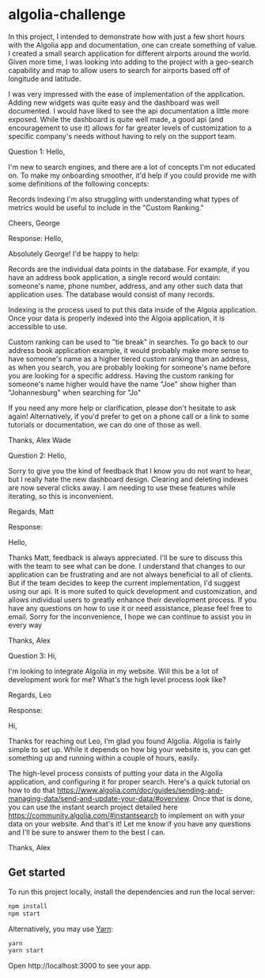 # algolia-challenge

In this project, I intended to demonstrate how with just a few short hours with the Algolia app and documentation, one can create something of value. I created a small search application for different airports around the world. Given more time, I was looking into adding to the project with a geo-search capability and map to allow users to search for airports based off of longitude and latitude.

I was very impressed with the ease of implementation of the application. Adding new widgets was quite easy and the dashboard was well documented. I would have liked to see the api documentation a little more exposed. While the dashboard is quite well made, a good api (and encouragement to use it) allows for far greater levels of customization to a specific company's needs without having to rely on the support team.

Question 1: Hello,

I'm new to search engines, and there are a lot of concepts I'm not educated on. To make my onboarding smoother, it'd help if you could provide me with some definitions of the following concepts:

Records
Indexing
I'm also struggling with understanding what types of metrics would be useful to include in the "Custom Ranking."

Cheers, George


Response:
Hello,

Absolutely George! I'd be happy to help:

Records are the individual data points in the database. For example, if you have an address book application, a single record would contain: someone's name, phone number, address, and any other such data that application uses. The database would consist of many records.

Indexing is the process used to put this data inside of the Algoia application. Once your data is properly indexed into the Algoia application, it is accessible to use.

Custom ranking can be used to "tie break" in searches. To go back to our address book application example, it would probably make more sense to have someone's name as a higher tiered custom ranking than an address, as when you search, you are probably looking for someone's name before you are looking for a specific address. Having the custom ranking for someone's name higher would have the name "Joe" show higher than "Johannesburg" when searching for "Jo"

If you need any more help or clarification, please don't hesitate to ask again! Alternatively, if you'd prefer to get on a phone call or a link to some tutorials or documentation, we can do one of those as well.

Thanks, Alex Wade



Question 2: Hello,

Sorry to give you the kind of feedback that I know you do not want to hear, but I really hate the new dashboard design. Clearing and deleting indexes are now several clicks away. I am needing to use these features while iterating, so this is inconvenient.

Regards, Matt

Response:

Hello,

Thanks Matt, feedback is always appreciated. I'll be sure to discuss this with the team to see what can be done. I understand that changes to our application can be frustrating and are not always beneficial to all of clients. But if the team decides to keep the current implementation, I'd suggest using our api. It is more suited to quick development and customization, and allows individual users to greatly enhance their development process. If you have any questions on how to use it or need assistance, please feel free to email. Sorry for the inconvenience, I hope we can continue to assist you in every way

Thanks, Alex

Question 3: Hi,

I'm looking to integrate Algolia in my website. Will this be a lot of development work for me? What's the high level process look like?

Regards, Leo

Response:

Hi,

Thanks for reaching out Leo, I'm glad you found Algolia. Algolia is fairly simple to set up. While it depends on how big your website is, you can get something up and running within a couple of hours, easily. 

The high-level process consists of putting your data in the Algolia application, and configuring it for proper search. Here's a quick tutorial on how to do that https://www.algolia.com/doc/guides/sending-and-managing-data/send-and-update-your-data/#overview. Once that is done, you can use the instant search project detailed here https://community.algolia.com/#instantsearch to implement on with your data on your website. And that's it! Let me know if you have any questions and I'll be sure to answer them to the best I can. 

Thanks, Alex


## Get started

To run this project locally, install the dependencies and run the local server:

```sh
npm install
npm start
```

Alternatively, you may use [Yarn](https://http://yarnpkg.com/):

```sh
yarn
yarn start
```

Open http://localhost:3000 to see your app.
